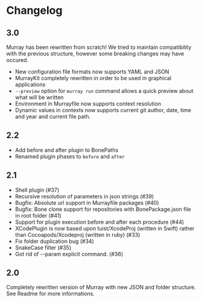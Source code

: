 # Changelog

## 3.0

Murray has been rewritten from scratch!
We tried to maintain compatibility with the previous structure, however some breaking changes may have occured.

- New configuration file formats now supports YAML and JSON
- MurrayKit completely rewritten in order to be used in graphical applications
- `--preview` option for `murray run` command allows a quick preview about what will be written
- Environment in Murrayfile now supports context resolution
- Dynamic values in contexts now supports current git author, date, time and year and current file path.
  

## 2.2

- Add before and after plugin to BonePaths
- Renamed plugin phases to `before` and `after`

## 2.1

- Shell plugin (#37)
- Recursive resolution of parameters in json strings (#39)
- Bugfix: Absolute url support in Murrayfile packages (#40)
- Bugfix: Bone clone support for repositories with BonePackage.json file in root folder (#41)
- Support for plugin execution before and after each procedure (#44)
- XCodePlugin is now based upon tuist/XcodeProj (written in Swift) rather than Cocoapods/Xcodeproj (written in ruby) (#33)
- Fix folder duplication bug (#34)
- SnakeCase filter (#35)
- Got rid of --param explicit command. (#36)

## 2.0

Completely rewritten version of Murray with new JSON and folder structure. See Readme for more informations.
